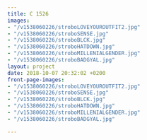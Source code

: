 ```yaml
---
title: C 1526
images:
- "/v1538060226/stroboLOVEYOUROUTFIT2.jpg"
- "/v1538060226/stroboSENSE.jpg"
- "/v1538060226/stroboBLCK.jpg"
- "/v1538060226/stroboHATDOWN.jpg"
- "/v1538060226/stroboMILLENIALGENDER.jpg"
- "/v1538060226/stroboBADGYAL.jpg"
layout: project
date: 2018-10-07 20:32:02 +0200
front-page-images:
- "/v1538060226/stroboLOVEYOUROUTFIT2.jpg"
- "/v1538060226/stroboSENSE.jpg"
- "/v1538060226/stroboBLCK.jpg"
- "/v1538060226/stroboHATDOWN.jpg"
- "/v1538060226/stroboMILLENIALGENDER.jpg"
- "/v1538060226/stroboBADGYAL.jpg"

---
```

